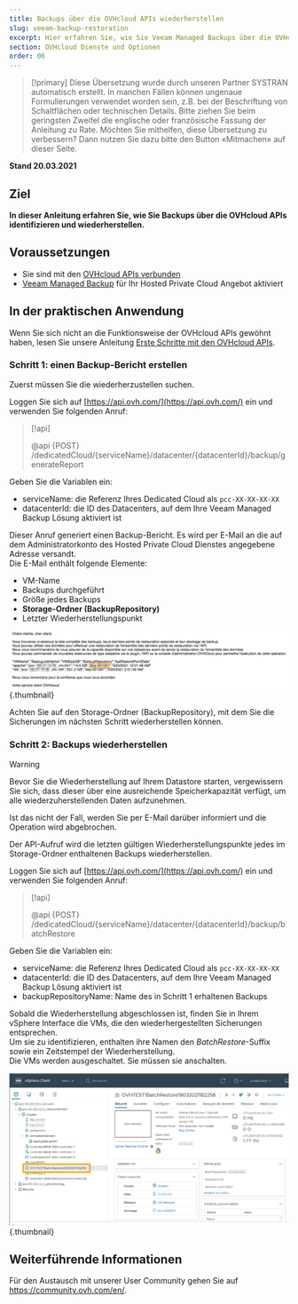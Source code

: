 ```yaml
---
title: Backups über die OVHcloud APIs wiederherstellen
slug: veeam-backup-restoration
excerpt: Hier erfahren Sie, wie Sie Veeam Managed Backups über die OVHcloud APIs wiederherstellen.
section: OVHcloud Dienste und Optionen
order: 06
---
```


> [!primary]
> Diese Übersetzung wurde durch unseren Partner SYSTRAN automatisch erstellt. In manchen Fällen können ungenaue Formulierungen verwendet worden sein, z.B. bei der Beschriftung von Schaltflächen oder technischen Details. Bitte ziehen Sie beim geringsten Zweifel die englische oder französische Fassung der Anleitung zu Rate. Möchten Sie mithelfen, diese Übersetzung zu verbessern? Dann nutzen Sie dazu bitte den Button «Mitmachen» auf dieser Seite.
>

**Stand 20.03.2021**

## Ziel

**In dieser Anleitung erfahren Sie, wie Sie Backups über die OVHcloud APIs identifizieren und wiederherstellen.**

## Voraussetzungen

- Sie sind mit den [OVHcloud APIs verbunden](https://api.ovh.com/)
- [Veeam Managed Backup](https://docs.ovh.com/gb/en/private-cloud/veeam-backup-as-a-service/) für Ihr Hosted Private Cloud Angebot aktiviert

## In der praktischen Anwendung

Wenn Sie sich nicht an die Funktionsweise der OVHcloud APIs gewöhnt haben, lesen Sie unsere Anleitung [Erste Schritte mit den OVHcloud APIs](https://docs.ovh.com/gb/en/api/first-steps-with-ovh-api/).

### Schritt 1: einen Backup-Bericht erstellen

Zuerst müssen Sie die wiederherzustellen suchen.

Loggen Sie sich auf [https://api.ovh.com/](https://api.ovh.com/) ein und verwenden Sie folgenden Anruf:

> [!api]
>
> @api {POST} /dedicatedCloud/{serviceName}/datacenter/{datacenterId}/backup/generateReport

Geben Sie die Variablen ein:

- serviceName: die Referenz Ihres Dedicated Cloud als `pcc-XX-XX-XX-XX`
- datacenterId: die ID des Datacenters, auf dem Ihre Veeam Managed Backup Lösung aktiviert ist

Dieser Anruf generiert einen Backup-Bericht. Es wird per E-Mail an die auf dem Administratorkonto des Hosted Private Cloud Dienstes angegebene Adresse versandt.
<br>Die E-Mail enthält folgende Elemente:

- VM-Name
- Backups durchgeführt
- Größe jedes Backups
- **Storage-Ordner (BackupRepository)**
- Letzter Wiederherstellungspunkt

![E-Mail](images/backup-report-email.png){.thumbnail}

Achten Sie auf den Storage-Ordner (BackupRepository), mit dem Sie die Sicherungen im nächsten Schritt wiederherstellen können.

### Schritt 2: Backups wiederherstellen

> [!warning]
>
> Bevor Sie die Wiederherstellung auf Ihrem Datastore starten, vergewissern Sie sich, dass dieser über eine ausreichende Speicherkapazität verfügt, um alle wiederzuherstellenden Daten aufzunehmen.
>
> Ist das nicht der Fall, werden Sie per E-Mail darüber informiert und die Operation wird abgebrochen.

Der API-Aufruf wird die letzten gültigen Wiederherstellungspunkte jedes im Storage-Ordner enthaltenen Backups wiederherstellen.

Loggen Sie sich auf [https://api.ovh.com/](https://api.ovh.com/) ein und verwenden Sie folgenden Anruf:

> [!api]
>
> @api {POST} /dedicatedCloud/{serviceName}/datacenter/{datacenterId}/backup/batchRestore
>

Geben Sie die Variablen ein:

- serviceName: die Referenz Ihres Dedicated Cloud als `pcc-XX-XX-XX-XX`
- datacenterId: die ID des Datacenters, auf dem Ihre Veeam Managed Backup Lösung aktiviert ist
- backupRepositoryName: Name des in Schritt 1 erhaltenen Backups

Sobald die Wiederherstellung abgeschlossen ist, finden Sie in Ihrem vSphere Interface die VMs, die den wiederhergestellten Sicherungen entsprechen.
<br>Um sie zu identifizieren, enthalten ihre Namen den *BatchRestore*-Suffix sowie ein Zeitstempel der Wiederherstellung.
<br>Die VMs werden ausgeschaltet. Sie müssen sie anschalten.

![vSphere](images/vcenter.png){.thumbnail}

## Weiterführende Informationen

Für den Austausch mit unserer User Community gehen Sie auf <https://community.ovh.com/en/>.
